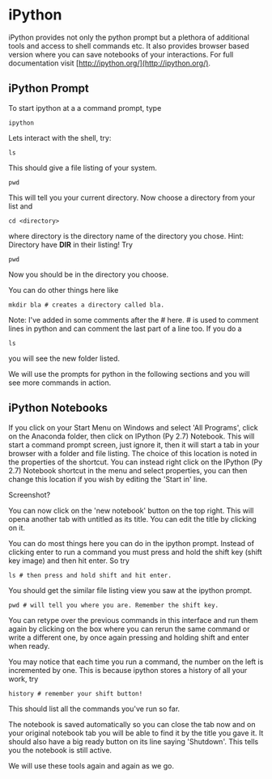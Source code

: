 # iPython

iPython provides not only the python prompt but a plethora of additional tools and access to shell commands etc.  It also provides browser based version where you can save notebooks of your interactions. For full documentation visit [http://ipython.org/](http://ipython.org/).

## iPython Prompt
To start ipython at a a command prompt, type

    ipython

 Lets interact with the shell, try:

    ls

This should give a file listing of your system.

    pwd

This will tell you your current directory.  Now choose a directory from your list and 

    cd <directory>

where directory is the directory name of the directory you chose.  Hint: Directory have **DIR** in their listing!  Try 

    pwd

Now you should be in the directory you choose.

You can do other things here like 

    mkdir bla # creates a directory called bla.

Note: I've added in some comments after the # here.  # is used to comment lines in python and can comment the last part of a line too.  If you do a 

    ls

you will see the new folder listed.

We will use the prompts for python in the following sections and you will see more commands in action.

## iPython Notebooks
If you click on your Start Menu on Windows and select 'All Programs', click on the Anaconda folder, then click on IPython (Py 2.7) Notebook.  This will start a command prompt screen, just ignore it, then it will start a tab in your browser with a folder and file listing.  The choice of this location is noted in the properties of the shortcut.  You can instead right click on the IPython (Py 2.7) Notebook shortcut in the menu and select properties, you can then change this location if you wish by editing the 'Start in' line.

Screenshot?

You can now click on the 'new notebook' button on the top right.  This will opena another tab with untitled as its title.  You can edit the title by clicking on it.  

You can do most things here you can do in the ipython prompt.  Instead of clicking enter to run a command you must press and hold the shift key (shift key image) and then hit enter.  So try

    ls # then press and hold shift and hit enter.

You should get the similar file listing view you saw at the ipython prompt.  

    pwd # will tell you where you are. Remember the shift key.  

You can retype over the previous commands in this interface and run them again by clicking on the box where you can rerun the same command or write a different one, by once again pressing and holding shift and enter when ready.

You may notice that each time you run a command, the number on the left is incremented by one.  This is because ipython stores a history of all your work, try

    history # remember your shift button!

This should list all the commands you've run so far.

The notebook is saved automatically so you can close the tab now and on your original notebook tab you will be able to find it by the title you gave it.  It should also have a big ready button on its line saying 'Shutdown'.  This tells you the notebook is still active.  

We will use these tools again and again as we go.

